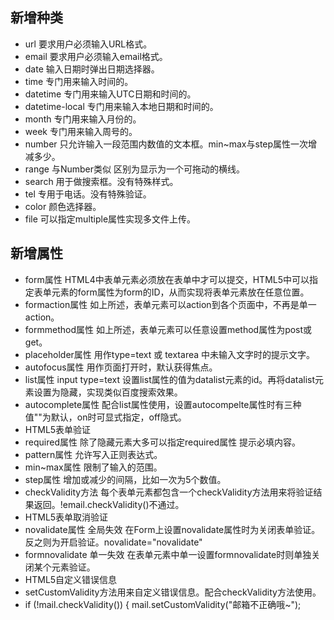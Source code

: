## 新增种类
- url 要求用户必须输入URL格式。
- email 要求用户必须输入email格式。
- date 输入日期时弹出日期选择器。
- time 专门用来输入时间的。
- datetime 专门用来输入UTC日期和时间的。
- datetime-local 专门用来输入本地日期和时间的。
- month 专门用来输入月份的。
- week 专门用来输入周号的。
- number 只允许输入一段范围内数值的文本框。min~max与step属性一次增减多少。
- range 与Number类似 区别为显示为一个可拖动的横线。
- search 用于做搜索框。没有特殊样式。
- tel 专用于电话。没有特殊验证。
- color 颜色选择器。
- file 可以指定multiple属性实现多文件上传。

## 新增属性
- form属性
 HTML4中表单元素必须放在表单中才可以提交，HTML5中可以指定表单元素的form属性为form的ID，从而实现将表单元素放在任意位置。
- formaction属性 如上所述，表单元素可以action到各个页面中，不再是单一action。
- formmethod属性 如上所述，表单元素可以任意设置method属性为post或get。
- placeholder属性 用作type=text 或 textarea 中未输入文字时的提示文字。
- autofocus属性 用作页面打开时，默认获得焦点。
- list属性 input type=text 设置list属性的值为datalist元素的id。再将datalist元素设置为隐藏，实现类似百度搜索效果。
- autocomplete属性 配合list属性使用，设置autocompelte属性时有三种值""为默认，on时可显式指定，off隐式。
- HTML5表单验证
- required属性 除了隐藏元素大多可以指定required属性 提示必填内容。
- pattern属性 允许写入正则表达式。
- min~max属性 限制了输入的范围。
- step属性 增加或减少的间隔，比如一次为5个数值。
- checkValidity方法 每个表单元素都包含一个checkValidity方法用来将验证结果返回。!email.checkValidity()不通过。
- HTML5表单取消验证
- novalidate属性 全局失效 在Form上设置novalidate属性时为关闭表单验证。反之则为开启验证。novalidate="novalidate"
- formnovalidate 单一失效 在表单元素中单一设置formnovalidate时则单独关闭某个元素验证。
- HTML5自定义错误信息
- setCustomValidity方法用来自定义错误信息。配合checkValidity方法使用。
- if (!mail.checkValidity()) { mail.setCustomValidity("邮箱不正确哦~");